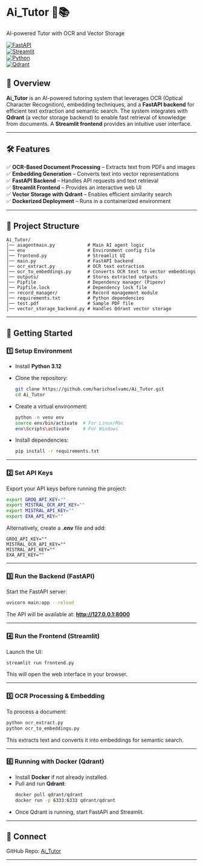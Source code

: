 
# **Ai_Tutor** 🧠📚  
AI-powered Tutor with OCR and Vector Storage  

[![FastAPI](https://img.shields.io/badge/FastAPI-0.95+-brightgreen)](https://fastapi.tiangolo.com/)  
[![Streamlit](https://img.shields.io/badge/Streamlit-1.27+-red)](https://streamlit.io/)  
[![Python](https://img.shields.io/badge/Python-3.12-blue)](https://www.python.org/)  
[![Qdrant](https://img.shields.io/badge/Vector%20DB-Qdrant-orange)](https://qdrant.tech/)  

## **📌 Overview**  
**Ai_Tutor** is an AI-powered tutoring system that leverages OCR (Optical Character Recognition), embedding techniques, and a **FastAPI backend** for efficient text extraction and semantic search. The system integrates with **Qdrant** (a vector storage backend) to enable fast retrieval of knowledge from documents. A **Streamlit frontend** provides an intuitive user interface.  

---

## **🛠 Features**
✅ **OCR-Based Document Processing** – Extracts text from PDFs and images  
✅ **Embedding Generation** – Converts text into vector representations  
✅ **FastAPI Backend** – Handles API requests and text retrieval  
✅ **Streamlit Frontend** – Provides an interactive web UI  
✅ **Vector Storage with Qdrant** – Enables efficient similarity search  
✅ **Dockerized Deployment** – Runs in a containerized environment  

---

## **📂 Project Structure**
```
Ai_Tutor/
│── aiagentmain.py            # Main AI agent logic  
│── env                       # Environment config file  
│── frontend.py               # Streamlit UI  
│── main.py                   # FastAPI backend  
│── ocr_extract.py            # OCR text extraction  
│── ocr_to_embeddings.py      # Converts OCR text to vector embeddings  
│── outputs/                  # Stores extracted outputs  
│── Pipfile                   # Dependency manager (Pipenv)  
│── Pipfile.lock              # Dependency lock file  
│── record_manager/           # Record management module  
│── requirements.txt          # Python dependencies  
│── test.pdf                  # Sample PDF file  
│── vector_storage_backend.py # Handles Qdrant vector storage  
```

---

## **🚀 Getting Started**
### **1️⃣ Setup Environment**
- Install **Python 3.12**  
- Clone the repository:
  ```bash
  git clone https://github.com/harichselvamc/Ai_Tutor.git
  cd Ai_Tutor
  ```

- Create a virtual environment:
  ```bash
  python -m venv env
  source env/bin/activate  # For Linux/Mac
  env\Scripts\activate     # For Windows
  ```

- Install dependencies:
  ```bash
  pip install -r requirements.txt
  ```

---

### **2️⃣ Set API Keys**  
Export your API keys before running the project:
```bash
export GROQ_API_KEY=""
export MISTRAL_OCR_API_KEY=""
export MISTRAL_API_KEY=""
export EXA_API_KEY=""
```

Alternatively, create a **.env** file and add:
```
GROQ_API_KEY=""
MISTRAL_OCR_API_KEY=""
MISTRAL_API_KEY=""
EXA_API_KEY=""
```

---

### **3️⃣ Run the Backend (FastAPI)**
Start the FastAPI server:
```bash
uvicorn main:app --reload
```
The API will be available at: **http://127.0.0.1:8000**

---

### **4️⃣ Run the Frontend (Streamlit)**
Launch the UI:
```bash
streamlit run frontend.py
```
This will open the web interface in your browser.

---

### **5️⃣ OCR Processing & Embedding**
To process a document:
```bash
python ocr_extract.py
python ocr_to_embeddings.py
```
This extracts text and converts it into embeddings for semantic search.

---

### **6️⃣ Running with Docker (Qdrant)**
- Install **Docker** if not already installed.  
- Pull and run **Qdrant**:
  ```bash
  docker pull qdrant/qdrant
  docker run -p 6333:6333 qdrant/qdrant
  ```
- Once Qdrant is running, start FastAPI and Streamlit.

---


## **🔗 Connect**
GitHub Repo: [Ai_Tutor](https://github.com/harichselvamc/Ai_Tutor)  

---
